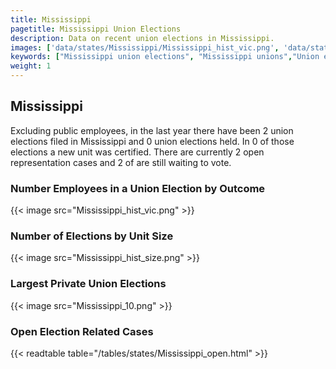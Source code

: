 ```yaml
---
title: Mississippi
pagetitle: Mississippi Union Elections
description: Data on recent union elections in Mississippi.
images: ['data/states/Mississippi/Mississippi_hist_vic.png', 'data/states/Mississippi/Mississippi_hist_size.png', 'data/states/Mississippi/Mississippi_10.png']
keywords: ["Mississippi union elections", "Mississippi unions","Union elections"]
weight: 1
---
```

##  Mississippi

Excluding public employees, in the last year there have been 2 union elections filed in Mississippi and 0 union elections held. In 0 of those elections a new unit was certified. There are currently 2 open representation cases and 2 of are still waiting to vote.

### Number Employees in a Union Election by Outcome
{{< image src="Mississippi_hist_vic.png" >}}

### Number of Elections by Unit Size
{{< image src="Mississippi_hist_size.png" >}}

### Largest Private Union Elections
{{< image src="Mississippi_10.png" >}}

### Open Election Related Cases
{{< readtable table="/tables/states/Mississippi_open.html" >}}

